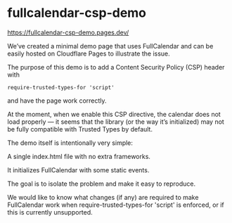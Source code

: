 # fullcalendar-csp-demo

https://fullcalendar-csp-demo.pages.dev/

We’ve created a minimal demo page that uses FullCalendar and can be easily hosted on Cloudflare Pages to illustrate the issue.

The purpose of this demo is to add a Content Security Policy (CSP) header with

```
require-trusted-types-for 'script'
```

and have the page work correctly.

At the moment, when we enable this CSP directive, the calendar does not load properly — it seems that the library (or the way it’s initialized) may not be fully compatible with Trusted Types by default.

The demo itself is intentionally very simple:

A single index.html file with no extra frameworks.

It initializes FullCalendar with some static events.

The goal is to isolate the problem and make it easy to reproduce.

We would like to know what changes (if any) are required to make FullCalendar work when require-trusted-types-for 'script' is enforced, or if this is currently unsupported.
